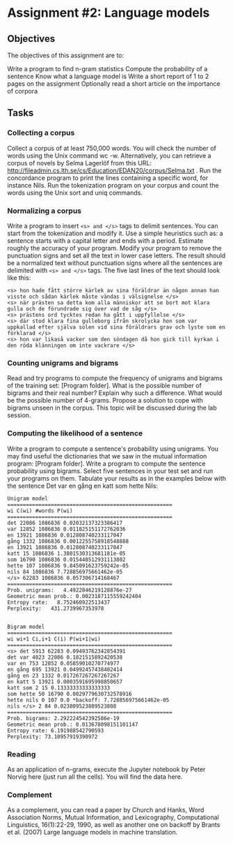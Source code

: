 # Assignment #2: Language models
## Objectives
The objectives of this assignment are to:

Write a program to find n-gram statistics
Compute the probability of a sentence
Know what a language model is
Write a short report of 1 to 2 pages on the assignment
Optionally read a short article on the importance of corpora

## Tasks

### Collecting a corpus
Collect a corpus of at least 750,000 words. You will check the number of words using the Unix command wc -w.
Alternatively, you can retrieve a corpus of novels by Selma Lagerlöf from this URL: http://fileadmin.cs.lth.se/cs/Education/EDAN20/corpus/Selma.txt .
Run the concordance program to print the lines containing a specific word, for instance Nils.
Run the tokenization program on your corpus and count the words using the Unix sort and uniq commands.

### Normalizing a corpus
Write a program to insert `<s> and </s>` tags to delimit sentences. You can start from the tokenization and modify it. Use a simple heuristics such as: a sentence starts with a capital letter and ends with a period. Estimate roughly the accuracy of your program.
Modify your program to remove the punctuation signs and set all the text in lower case letters.
The result should be a normalized text without punctuation signs where all the sentences are delimited with `<s> and </s>` tags.
The five last lines of the text should look like this:

```
<s> hon hade fått större kärlek av sina föräldrar än någon annan han visste och sådan kärlek måste vändas i välsignelse </s>
<s> när prästen sa detta kom alla människor att se bort mot klara gulla och de förundrade sig över vad de såg </s>
<s> prästens ord tycktes redan ha gått i uppfyllelse </s>
<s> där stod klara fina gulleborg ifrån skrolycka hon som var uppkallad efter själva solen vid sina föräldrars grav och lyste som en förklarad </s>
<s> hon var likaså vacker som den söndagen då hon gick till kyrkan i den röda klänningen om inte vackrare </s>
```

### Counting unigrams and bigrams
Read and try programs to compute the frequency of unigrams and bigrams of the training set: [Program folder].
What is the possible number of bigrams and their real number? Explain why such a difference. What would be the possible number of 4-grams.
Propose a solution to cope with bigrams unseen in the corpus. This topic will be discussed during the lab session.

### Computing the likelihood of a sentence
Write a program to compute a sentence's probability using unigrams. You may find useful the dictionaries that we saw in the mutual information program: [Program folder].
Write a program to compute the sentence probability using bigrams.
Select five sentences in your test set and run your programs on them.
Tabulate your results as in the examples below with the sentence Det var en gång en katt som hette Nils:

```
Unigram model
=====================================================
wi C(wi) #words P(wi)
=====================================================
det 22086 1086836 0.02032137323386417
var 12852 1086836 0.011825151172762036
en 13921 1086836 0.012808740233117047
gång 1332 1086836 0.0012255758918548888
en 13921 1086836 0.012808740233117047
katt 15 1086836 1.3801530313681181e-05
som 16790 1086836 0.015448512931113802
hette 107 1086836 9.845091623759242e-05
nils 84 1086836 7.728856975661462e-05
</s> 62283 1086836 0.057306714168467
=====================================================
Prob. unigrams:   4.4922846219128876e-27
Geometric mean prob.: 0.0023187115559242404
Entropy rate:   8.752460922513437
Perplexity:   431.2739967353978


Bigram model
=====================================================
wi wi+1 Ci,i+1 C(i) P(wi+1|wi)
=====================================================
<s> det 5913 62283 0.09493762342854391
det var 4023 22086 0.1821515892420538
var en 753 12852 0.05859010270774977
en gång 695 13921 0.04992457438402414
gång en 23 1332 0.017267267267267267
en katt 5 13921 0.0003591695998850657
katt som 2 15 0.13333333333333333
som hette 50 16790 0.0029779630732578916
hette nils 0 107 0.0 *backoff: 7.728856975661462e-05
nils </s> 2 84 0.023809523809523808
=====================================================
Prob. bigrams: 2.292224542392586e-19
Geometric mean prob.: 0.013678098151101147
Entropy rate: 6.191988542790593
Perplexity: 73.10957919390972

```

### Reading
As an application of n-grams, execute the Jupyter notebook by Peter Norvig here (just run all the cells). You will find the data here.

### Complement
As a complement, you can read a paper by Church and Hanks, Word Association Norms, Mutual Information, and Lexicography, Computational Linguistics, 16(1):22-29, 1990, as well as another one on backoff by Brants et al. (2007) Large language models in machine translation.
